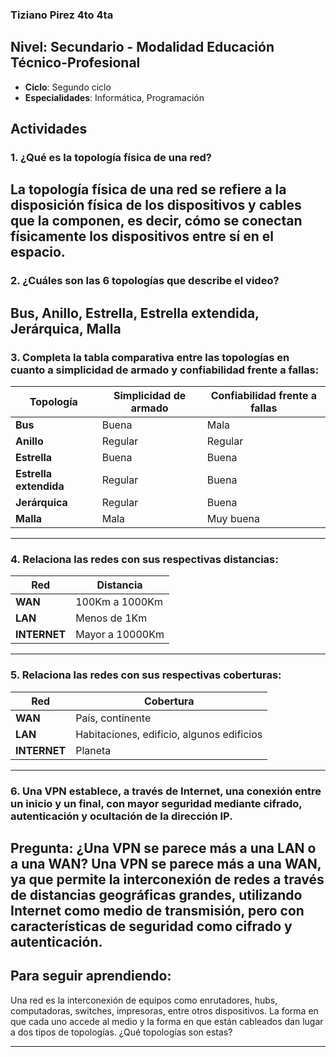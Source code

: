 ### Tiziano Pirez 4to 4ta

## Nivel: Secundario - Modalidad Educación Técnico-Profesional
- **Ciclo**: Segundo ciclo
- **Especialidades**: Informática, Programación

## Actividades

### 1. ¿Qué es la topología física de una red?
La topología física de una red se refiere a la disposición física de los dispositivos y cables que la componen, es decir, cómo se conectan físicamente los dispositivos entre sí en el espacio.
---

### 2. ¿Cuáles son las 6 topologías que describe el video?
Bus, Anillo, Estrella, Estrella extendida, Jerárquica, Malla
---

### 3. Completa la tabla comparativa entre las topologías en cuanto a **simplicidad de armado** y **confiabilidad frente a fallas**:

| Topología           | Simplicidad de armado | Confiabilidad frente a fallas |
|---------------------|-----------------------|-------------------------------|
| **Bus**             | Buena                 | Mala                          |
| **Anillo**          | Regular               | Regular                       |
| **Estrella**        | Buena                 | Buena                         |
| **Estrella extendida** | Regular             | Buena                         |
| **Jerárquica**      | Regular               | Buena                         |
| **Malla**           | Mala                  | Muy buena                     |


---

### 4. Relaciona las redes con sus respectivas distancias:

| Red      | Distancia           |
|----------|---------------------|
| **WAN**  | 100Km a 1000Km      |
| **LAN**  | Menos de 1Km        |
| **INTERNET** | Mayor a 10000Km   |


---

### 5. Relaciona las redes con sus respectivas coberturas:

| Red        | Cobertura                                   |
|------------|---------------------------------------------|
| **WAN**    | País, continente                            |
| **LAN**    | Habitaciones, edificio, algunos edificios   |
| **INTERNET** | Planeta                                   |

---

### 6. Una VPN establece, a través de Internet, una conexión entre un inicio y un final, con mayor seguridad mediante cifrado, autenticación y ocultación de la dirección IP.

**Pregunta**: ¿Una VPN se parece más a una LAN o a una WAN?
Una **VPN** se parece más a una **WAN**, ya que permite la interconexión de redes a través de distancias geográficas grandes, utilizando Internet como medio de transmisión, pero con características de seguridad como cifrado y autenticación.
---

## Para seguir aprendiendo:
Una red es la interconexión de equipos como enrutadores, hubs, computadoras, switches, impresoras, entre otros dispositivos. La forma en que cada uno accede al medio y la forma en que están cableados dan lugar a dos tipos de topologías. ¿Qué topologías son estas?

---

